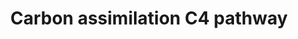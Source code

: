 ---
annotations:
- id: PW:0000057
  parent: classic metabolic pathway
  type: Pathway Ontology
  value: carbon fixation pathway
authors:
- Pjaiswal
- AlexanderPico
- Khanspers
- MaintBot
- Mkutmon
- Larsgw
description: C4 carbon fixation is the CO2 fixation mechanism used by the maize plant
  which harbors a kranz anatomy in its leaves. In maize it is carried out in two types
  of cells namely the mesophyll cell where Carbonic anhydrase fixes diffused CO2 to
  HCO3 and the enzyme PEP carboxylase converts HCO3 into oxaloacetic acid. Malate
  dehydrogenase catalyzes the conversion of oxaloacetic acid into malate in the mesophyll
  chloroplast. Malate is transported to the bundle sheath cell cytoplasm followed
  by the bundle sheath chloroplast where it is broken down into pyruvate and the CO2.
  This CO2 molecule is now fixed into 3-phosphoglycerate molecule by the active Rubisco
  enzyme. This process is different from the C3-carbon assimilation in rice which
  occurs only in the bundle sheath cells.
last-edited: 2023-02-01
organisms:
- Zea mays
redirect_from:
- /index.php/Pathway:WP1493
- /instance/WP1493
- /instance/WP1493_rr125277
revision: r125277
schema-jsonld:
- '@context': https://schema.org/
  '@id': https://wikipathways.github.io/pathways/WP1493.html
  '@type': Dataset
  creator:
    '@type': Organization
    name: WikiPathways
  description: C4 carbon fixation is the CO2 fixation mechanism used by the maize
    plant which harbors a kranz anatomy in its leaves. In maize it is carried out
    in two types of cells namely the mesophyll cell where Carbonic anhydrase fixes
    diffused CO2 to HCO3 and the enzyme PEP carboxylase converts HCO3 into oxaloacetic
    acid. Malate dehydrogenase catalyzes the conversion of oxaloacetic acid into malate
    in the mesophyll chloroplast. Malate is transported to the bundle sheath cell
    cytoplasm followed by the bundle sheath chloroplast where it is broken down into
    pyruvate and the CO2. This CO2 molecule is now fixed into 3-phosphoglycerate molecule
    by the active Rubisco enzyme. This process is different from the C3-carbon assimilation
    in rice which occurs only in the bundle sheath cells.
  keywords:
  - 1,3-diphosphateglycerate
  - 2-Ketoglutaric acid
  - 3-phosphoglycerate
  - AC147602.5_FG003
  - ADP
  - AMP
  - ATP
  - Active Pyruvate, phosphate dikinase
  - Aldolase
  - Aspartate aminotransferase
  - CO2
  - Carbonic anhydrase
  - D-erythrose-4-phosphate
  - D-fructose-1,6-phosphate
  - D-fructose-6-phosphate
  - D-glyceraldehyde-3-phosphate
  - D-ribose-5-phosphate
  - D-ribulose-1,5-bisphosphate
  - D-ribulose-5-phosphate
  - D-sedoheptulose-7-phosphate
  - D-sedophetulose-1,7-bisphosphate
  - D-xylulose-5-phosphate
  - GRMZM2G001696
  - GRMZM2G002807
  - GRMZM2G007263
  - GRMZM2G011507
  - GRMZM2G013900
  - GRMZM2G018177
  - GRMZM2G026024
  - GRMZM2G026807
  - GRMZM2G030784
  - GRMZM2G033208
  - GRMZM2G039345
  - GRMZM2G039723
  - GRMZM2G042146
  - GRMZM2G046284
  - GRMZM2G051630
  - GRMZM2G066413
  - GRMZM2G071423
  - GRMZM2G077222
  - GRMZM2G083016
  - GRMZM2G083841
  - GRMZM2G085019
  - GRMZM2G092678
  - GRMZM2G094165
  - GRMZM2G095287
  - GRMZM2G097457
  - GRMZM2G098520
  - GRMZM2G104070
  - GRMZM2G109708
  - GRMZM2G113033
  - GRMZM2G121878
  - GRMZM2G122479
  - GRMZM2G127591
  - GRMZM2G129513
  - GRMZM2G134544
  - GRMZM2G138258
  - GRMZM2G146677
  - GRMZM2G155253
  - GRMZM2G162200
  - GRMZM2G162282
  - GRMZM2G162529
  - GRMZM2G166424
  - GRMZM2G174107
  - GRMZM2G178960
  - GRMZM2G305851
  - GRMZM2G306732
  - GRMZM2G337113
  - GRMZM2G348512
  - GRMZM2G359038
  - GRMZM2G414528
  - GRMZM2G469150
  - H+
  - H2O
  - HCO3
  - Inactive Pyruvate, phosphate dikinase
  - L-Aspartate
  - L-Glutamate
  - Malate
  - Malate dehydrogenase (NADP)
  - Mg2+
  - NAD(P)-dependent Glyceraldehyde-3-phosphate dehydrogenase
  - NADP
  - NADP-malic enzyme
  - NADPH
  - Oxaloacetic acid
  - PO4
  - PPi
  - Phosphoenol Pyruvate (PEP) Carboxylase
  - Phosphoenolpyruvate
  - Phosphoglycerate kinase
  - 'Phosphoribulokinase '
  - Pyruvate
  - Ribose-5-phosphate isomerase
  - 'Ribulose phosphate 3-epimerase '
  - 'Sedoheptulose 1,7-bisphosphatase '
  - Transketolase
  - Triosephosphate isomerase
  - dihydroxy-acetone-phosphate
  - fructose 1,6-bisphosphatase
  - fructose-bisphosphate aldolase
  - phosphoenolpyruvate carboxykinase (ATP)
  license: CC0
  name: Carbon assimilation C4 pathway
seo: CreativeWork
title: Carbon assimilation C4 pathway
wpid: WP1493
---